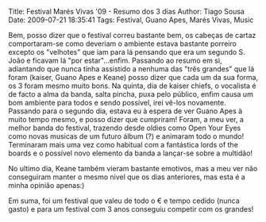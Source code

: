 Title: Festival Marés Vivas '09 - Resumo dos 3 dias
Author: Tiago Sousa
Date: 2009-07-21 18:35:41
Tags: Festival, Guano Apes, Marés Vivas, Music


Bem, posso dizer que o festival correu bastante bem, os cabeças de cartaz comportaram-se como deveriam o ambiente estava bastante porreiro excepto os "velhotes" que iam para lá pensando que era um segundo S. João e ficavam lá "por estar"...enfim.
Passando ao resumo em si, adiantando que nunca tinha assistido a nenhuma das "três grandes" que lá foram (kaiser, Guano Apes e Keane) posso dizer que cada um da sua forma, os 3 foram mesmo muito bons.
Na quinta, dia de kaiser chiefs, o vocalista é de facto a alma da banda, salta pincha, puxa pelo público, enfim causa um bom ambiente para todos e sendo possível, irei vê-los novamente.
Passando para o segundo dia, estava eu à espera de ver Guano Apes à muito tempo mesmo, e posso dizer que cumpriram! Foram, a meu ver, a melhor banda do festival, trazendo desde oldies como Open Your Eyes como novas musicas de um futuro álbum (?) e animaram todo o mundo! Terminaram mais uma vez como habitual com a fantástica lords of the boards e o possível novo elemento da banda a lançar-se sobre a multidão!

No ultimo dia, Keane também vieram bastante emotivos, mas a meu ver não conseguiram manter o mesmo nivel que os dias anteriores, mas esta é a minha opinião apenas:)

Em suma, foi um festival que valeu de todo o € e tempo cedido (nunca gasto) e para um festival com 3 anos conseguiu competir com os grandes!
